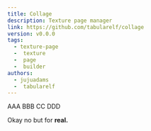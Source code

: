 ```yaml
---
title: Collage
description: Texture page manager
link: https://github.com/tabularelf/collage
version: v0.0.0
tags:
  - texture-page
  -  texture
  -  page
  -  builder
authors:
  - jujuadams
  -  tabularelf
---
```


AAA
BBB
CC
DDD

Okay no but for **real.**
